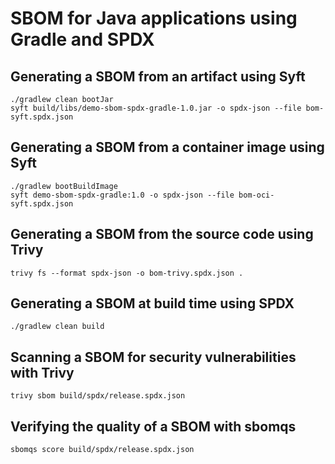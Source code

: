 # SBOM for Java applications using Gradle and SPDX

## Generating a SBOM from an artifact using Syft

```shell
./gradlew clean bootJar
syft build/libs/demo-sbom-spdx-gradle-1.0.jar -o spdx-json --file bom-syft.spdx.json
```

## Generating a SBOM from a container image using Syft

```shell
./gradlew bootBuildImage
syft demo-sbom-spdx-gradle:1.0 -o spdx-json --file bom-oci-syft.spdx.json
```

## Generating a SBOM from the source code using Trivy

```shell
trivy fs --format spdx-json -o bom-trivy.spdx.json .
```

## Generating a SBOM at build time using SPDX

```shell
./gradlew clean build
```

## Scanning a SBOM for security vulnerabilities with Trivy

```shell
trivy sbom build/spdx/release.spdx.json
```

## Verifying the quality of a SBOM with sbomqs

```shell
sbomqs score build/spdx/release.spdx.json
```
